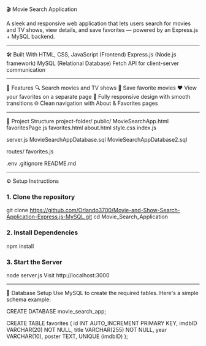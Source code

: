 🎬 Movie Search Application

A sleek and responsive web application that lets users search for movies and TV shows, view details, and save favorites — powered by an Express.js + MySQL backend.

---

🛠️ Built With
HTML, CSS, JavaScript (Frontend)
Express.js (Node.js framework)
MySQL (Relational Database)
Fetch API for client-server communication

---

🚀 Features
🔍 Search movies and TV shows
💾 Save favorite movies
❤️ View your favorites on a separate page
📱 Fully responsive design with smooth transitions
🌐 Clean navigation with About & Favorites pages

---

📂 Project Structure
project-folder/
 public/
 MovieSearchApp.html
 favoritesPage.js
 favorites.html
 about.html
 style.css
 index.js

server.js
MovieSearchAppDatabase.sql
MovieSearchAppDatabase2.sql

routes/
 favorites.js

.env
.gitignore
README.md

---

⚙️ Setup Instructions
### 1. Clone the repository

git clone https://github.com/Orlando3700/Movie-and-Show-Search-Application-Express.js-MySQL.git
cd Movie_Search_Application
### 2. Install Dependencies

npm install
### 3. Start the Server

node server.js
Visit http://localhost:3000

---

💾 Database Setup
Use MySQL to create the required tables. Here's a simple schema example:

CREATE DATABASE movie_search_app;

CREATE TABLE favorites (
    id INT AUTO_INCREMENT PRIMARY KEY,
    imdbID VARCHAR(20) NOT NULL,
    title VARCHAR(255) NOT NULL,
    year VARCHAR(10),
    poster TEXT,
    UNIQUE (imdbID)
);

